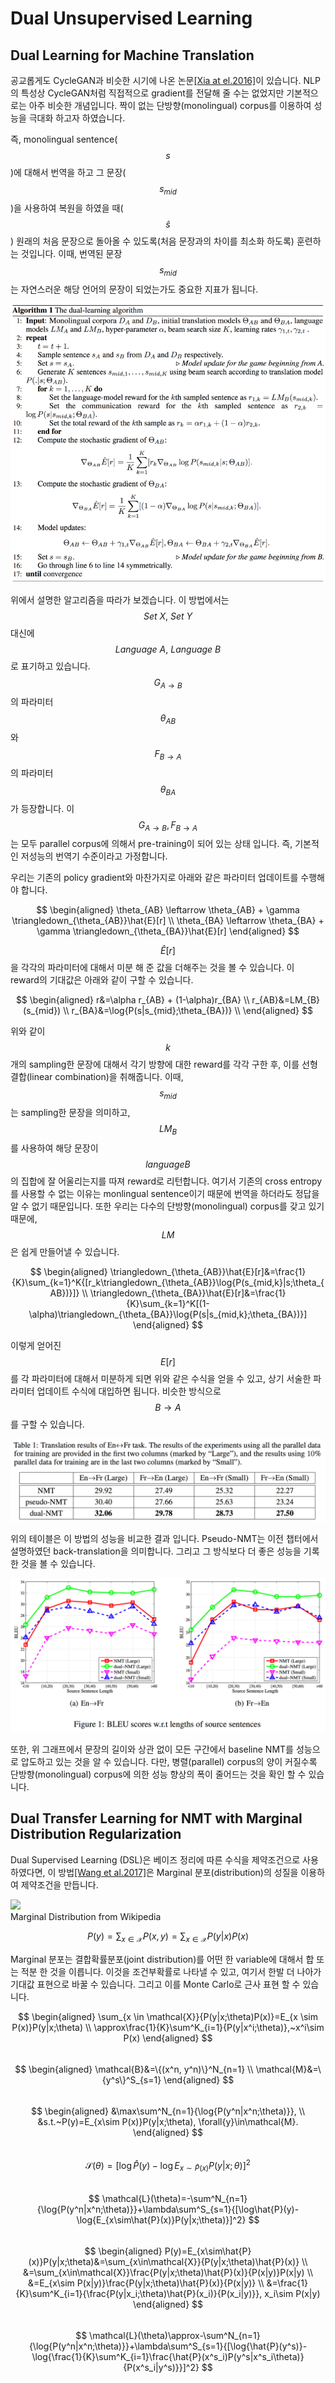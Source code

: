 # Dual Unsupervised Learning

## Dual Learning for Machine Translation
  
공교롭게도 CycleGAN과 비슷한 시기에 나온 논문[\[Xia at el.2016\]](https://arxiv.org/pdf/1611.00179.pdf)이 있습니다. NLP의 특성상 CycleGAN처럼 직접적으로 gradient를 전달해 줄 수는 없었지만 기본적으로는 아주 비슷한 개념입니다. 짝이 없는 단방향(monolingual) corpus를 이용하여 성능을 극대화 하고자 하였습니다.

즉, monolingual sentence($$ s $$)에 대해서 번역을 하고 그 문장($$ s_{mid} $$)을 사용하여 복원을 하였을 때($$ \hat{s} $$) 원래의 처음 문장으로 돌아올 수 있도록(처음 문장과의 차이를 최소화 하도록) 훈련하는 것입니다. 이때, 번역된 문장 $$ s_{mid} $$는 자연스러운 해당 언어의 문장이 되었는가도 중요한 지표가 됩니다.

![](/assets/rl-dual-learning-1.png)

위에서 설명한 알고리즘을 따라가 보겠습니다. 이 방법에서는 $$ Set~X,~Set~Y $$ 대신에 $$ Language~A,~Language~B $$로 표기하고 있습니다. $$ G_{A \rightarrow B} $$의 파라미터 $$ \theta_{AB} $$와 $$ F_{B \rightarrow A} $$의 파라미터 $$ \theta_{BA} $$가 등장합니다. 이 $$ G_{A \rightarrow B}, F_{B \rightarrow A} $$는 모두 parallel corpus에 의해서 pre-training이 되어 있는 상태 입니다. 즉, 기본적인 저성능의 번역기 수준이라고 가정합니다.

우리는 기존의 policy gradient와 마찬가지로 아래와 같은 파라미터 업데이트를 수행해야 합니다.

$$
\begin{aligned}
\theta_{AB} \leftarrow \theta_{AB} + \gamma \triangledown_{\theta_{AB}}\hat{E}[r] \\
\theta_{BA} \leftarrow \theta_{BA} + \gamma \triangledown_{\theta_{BA}}\hat{E}[r]
\end{aligned}
$$

$$ \hat{E}[r] $$을 각각의 파라미터에 대해서 미분 해 준 값을 더해주는 것을 볼 수 있습니다. 이 reward의 기대값은 아래와 같이 구할 수 있습니다.

$$
\begin{aligned}
r&=\alpha r_{AB} + (1-\alpha)r_{BA} \\
r_{AB}&=LM_{B}(s_{mid}) \\
r_{BA}&=\log{P(s|s_{mid};\theta_{BA})} \\
\end{aligned}
$$

위와 같이 $$ k $$개의 sampling한 문장에 대해서 각기 방향에 대한 reward를 각각 구한 후, 이를 선형 결합(linear combination)을 취해줍니다. 이때, $$ s_{mid} $$는 sampling한 문장을 의미하고, $$ LM_B $$를 사용하여 해당 문장이 $$ language B $$의 집합에 잘 어울리는지를 따져 reward로 리턴합니다. 여기서 기존의 cross entropy를 사용할 수 없는 이유는 monlingual sentence이기 때문에 번역을 하더라도 정답을 알 수 없기 때문입니다. 또한 우리는 다수의 단방향(monolingual) corpus를 갖고 있기 때문에, $$ LM $$은 쉽게 만들어낼 수 있습니다.

$$
\begin{aligned}
\triangledown_{\theta_{AB}}\hat{E}[r]&=\frac{1}{K}\sum_{k=1}^K{[r_k\triangledown_{\theta_{AB}}\log{P(s_{mid,k}|s;\theta_{AB})}]} \\
\triangledown_{\theta_{BA}}\hat{E}[r]&=\frac{1}{K}\sum_{k=1}^K[(1-\alpha)\triangledown_{\theta_{BA}}\log{P(s|s_{mid,k};\theta_{BA})}]
\end{aligned}
$$

이렇게 얻어진 $$ E[r] $$를 각 파라미터에 대해서 미분하게 되면 위와 같은 수식을 얻을 수 있고, 상기 서술한 파라미터 업데이트 수식에 대입하면 됩니다. 비슷한 방식으로 $$ B \rightarrow A $$를 구할 수 있습니다.

![](/assets/rl-dual-learning-2.png)

위의 테이블은 이 방법의 성능을 비교한 결과 입니다. Pseudo-NMT는 이전 챕터에서 설명하였던 back-translation을 의미합니다. 그리고 그 방식보다 더 좋은 성능을 기록한 것을 볼 수 있습니다.

![](/assets/rl-dual-learning-3.png)

또한, 위 그래프에서 문장의 길이와 상관 없이 모든 구간에서 baseline NMT를 성능으로 압도하고 있는 것을 알 수 있습니다. 다만, 병렬(parallel) corpus의 양이 커질수록 단방향(monolingual) corpus에 의한 성능 향상의 폭이 줄어드는 것을 확인 할 수 있습니다.

## Dual Transfer Learning for NMT with Marginal Distribution Regularization

Dual Supervised Learning (DSL)은 베이즈 정리에 따른 수식을 제약조건으로 사용하였다면, 이 방법[[Wang et al.2017]](https://www.microsoft.com/en-us/research/wp-content/uploads/2017/11/17041-72820-1-SM.pdf)은 Marginal 분포(distribution)의 성질을 이용하여 제약조건을 만듭니다.

![](https://upload.wikimedia.org/wikipedia/commons/thumb/8/8e/MultivariateNormal.png/300px-MultivariateNormal.png)<br>
Marginal Distribution from Wikipedia

$$
P(y)=\sum_{x \in \mathcal{X}}{P(x,y)}=\sum_{x \in \mathcal{X}}{P(y|x)P(x)}
$$

Marginal 분포는 결합확률분포(joint distribution)를 어떤 한 variable에 대해서 합 또는 적분 한 것을 이릅니다. 이것을 조건부확률로 나타낼 수 있고, 여기서 한발 더 나아가 기대값 표현으로 바꿀 수 있습니다. 그리고 이를 Monte Carlo로 근사 표현 할 수 있습니다.

$$
\begin{aligned}
\sum_{x \in \mathcal{X}}{P(y|x;\theta)P(x)}=E_{x \sim P(x)}P(y|x;\theta) \\
\approx\frac{1}{K}\sum^K_{i=1}{P(y|x^i;\theta)},~x^i\sim P(x)
\end{aligned}
$$
<br>
$$
\begin{aligned}
\mathcal{B}&=\{(x^n, y^n)\}^N_{n=1} \\
\mathcal{M}&=\{y^s\}^S_{s=1}
\end{aligned}
$$
<br>
$$
\begin{aligned}
&\max\sum^N_{n=1}{\log{P(y^n|x^n;\theta)}}, \\
&s.t.~P(y)=E_{x\sim P(x)}P(y|x;\theta), \forall{y}\in\mathcal{M}.
\end{aligned}
$$
<br>
$$
\mathcal{S}(\theta)=[\log\hat{P}(y)-\log{E_{x\sim\hat{P}(x)}P(y|x;\theta)}]^2
$$
<br>
$$
\mathcal{L}(\theta)=-\sum^N_{n=1}{\log{P(y^n|x^n;\theta)}}+\lambda\sum^S_{s=1}{[\log\hat{P}(y)-\log{E_{x\sim\hat{P}(x)}P(y|x;\theta)}]^2}
$$
<br>
$$
\begin{aligned}
P(y)=E_{x\sim\hat{P}(x)}P(y|x;\theta)&=\sum_{x\in\mathcal{X}}{P(y|x;\theta)\hat{P}(x)} \\
&=\sum_{x\in\mathcal{X}}\frac{P(y|x;\theta)\hat{P}(x)}{P(x|y)}P(x|y) \\
&=E_{x\sim P(x|y)}\frac{P(y|x;\theta)\hat{P}(x)}{P(x|y)} \\
&=\frac{1}{K}\sum^K_{i=1}{\frac{P(y|x_i;\theta)\hat{P}(x_i)}{P(x_i|y)}}, x_i\sim P(x|y)
\end{aligned}
$$
<br>
$$
\mathcal{L}(\theta)\approx-\sum^N_{n=1}{\log{P(y^n|x^n;\theta)}}+\lambda\sum^S_{s=1}{[\log{\hat{P}(y^s)}-\log{\frac{1}{K}\sum^K_{i=1}\frac{\hat{P}(x^s_i)P(y^s|x^s_i\theta)}{P(x^s_i|y^s)}}]^2}
$$